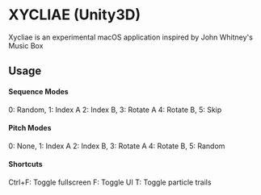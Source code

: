 # XYCLIAE (Unity3D)

Xycliae is an experimental macOS application inspired by John Whitney's Music Box

## Usage
#### Sequence Modes
0: Random,  1: Index A
2: Index B,  3: Rotate A
4: Rotate B,  5: Skip

#### Pitch Modes
0: None,  1: Index A
2: Index B,  3: Rotate A
4: Rotate B,  5: Random

#### Shortcuts
Ctrl+F: Toggle fullscreen
F: Toggle UI
T: Toggle particle trails
